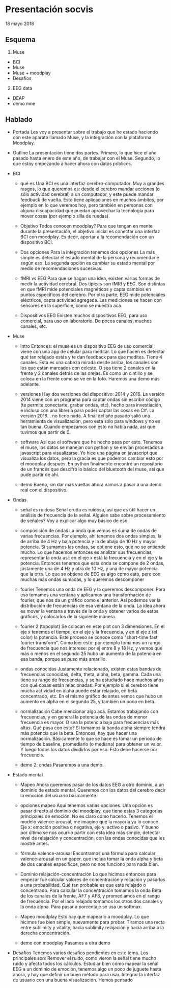 # Presentación socvis

18 mayo 2018

## Esquema

1. Muse
  * BCI
  * Muse
  * Muse + moodplay
  * Desafios
2. EEG data
  * DEAP
  * demo mne



## Hablado

* Portada
  Les voy a presentar sobre el trabajo que he estado haciendo con este aparato llamado Muse, y la integración con la plataforma Moodplay.

* Outline
  La presentación tiene dos partes. Primero, lo que hice el año pasado hasta enero de este año, de trabajar con el Muse. Segundo, lo que estoy empezando a hacer ahora con datos públicos.

* BCI
  - qué es
    Una BCI es una interfaz cerebro-computador. Muy a grandes rasgos, lo que queremos es: desde el cerebro mandar acciones (o sólo actividad cerebral) a un computador, y este puede mandar feedback de vuelta. Esto tiene aplicaciones en muchos ámbitos, por ejemplo en lo que veremos hoy, pero también en personas con alguna discapacidad que puedan aprovechar la tecnología para mover cosas (por ejemplo silla de ruedas).

  - Objetivo
    Todos conocen moodplay?
    Para que tengan en mente durante la presentación, el objetivo inicial es conectar una interfaz BCI con moodplay. Es decir, aportar a la recomendación con un dispositivo BCI.

  - Dos opciones
    Para la integración tenemos dos opciones
    La más simple es detectar el estado mental de la persona y recomendarle según eso. La segunda opción es cambiar su estado mental por medio de recomendaciones sucesivas.

  - fMRI vs EEG
    Para que se hagan una idea, existen varias formas de medir la actividad cerebral. Dos típicas son fMRI y EEG. Son distintas en que fMRI mide potenciales magnéticos y capta cambios en puntos específicos del cerebro. Por otra parte, EEG mide potenciales eléctricos, capta actividad agregada. Las mediciones se hacen con sensores en la superficie, como se muestra acá.

  - Dispositivos EEG
    Existen muchos dispositivos EEG, para uso comercial, para uso en laboratorio. De pocos canales, muchos canales, etc.

* Muse
  - intro
    Entonces: el muse es un dispositivo EEG de uso comercial, viene con una app de celular para meditar. Lo que hacen es detectar qué tan relajado estás y te dan feedback para que medites.
    Tiene 4 canales. Esta es una cabeza mirada desde arriba, los canales son los que están marcados con celeste. O sea tiene 2 canales en la frente y 2 canales detrás de las orejas.
    Es como un cintillo y se coloca en la frente como se ve en la foto. Haremos una demo más adelante.

  - versiones
    Hay dos versiones del dispositivo: 2014 y 2016. La versión 2014 viene con un programa para captar ondas sin escribir código (te permite conectarte, grabar ondas, etc), hecho para investiación, e incluso con una librería para poder captar las cosas en C#. La versión 2016... no tiene nada. A final del año pasado salió una herramienta de visualización, pero está sólo para windows y no es tan buena. Cuando empezamos con esto no había nada, así que tuvimos que partir de 0.

  - software
    Así que el software que he hecho pasa por esto. Tenemos el muse, los datos se manejan con python y se envían procesados a javascript para visualizarse.
    Yo hice una página en javascript que visualiza los datos, pero la gracia es que podemos cambiar esto por el moodplay después.
    En python finalmente encontré un repositorio de un francés que descifró lo básico del bluetooth del muse, así que pude partir de ahí.

  - demo
    Bueno, sin dar más vueltas ahora vamos a pasar a una demo real con el dispositivo.

* Ondas
  - señal es ruidosa
    Señal cruda es ruidosa, así que es útil hacer un análisis de frecuencia de la señal. Alguien sabe sobre procesamiento de señales? Voy a explicar algo muy básico de eso.

  - composición de ondas
    La onda que vemos es suma de ondas de varias frecuencias. Por ejemplo, ahí tenemos dos ondas simples, la de arriba de 4 Hz y baja potencia y la de abajo de 10 Hz y mayor potencia. Si sumamos las ondas, se obtiene esto, que no se entiende mucho. Lo que hacemos entonces es analizar sus frecuencias, representar la onda así: en el eje x está la frecuencia y en el eje y la potencia. Entonces tenemos que esta onda se compone de 2 ondas, justamente una de 4 Hz y otra de 10 Hz, y una de mayor potencia que la otra. Lo que se obtiene de EEG es algo como esto, pero con muchas más ondas sumadas, y lo queremos descomponer

  - fourier
    Tenemos una onda de EEG y la queremos descomponer. Para eso tomamos una ventana y aplicamos una transformación de fourier, que nos da un gráfico como el anterior. Así podemos ver la distribución de frecuencias de esa ventana de la onda.
    La idea ahora es mover la ventana a través de la onda y obtener varios de estos gráficos, y colocarlos de la siguiente manera.

  - fourier 2 (topoplot)
    Se colocan en este plot con 3 dimensiones. En el eje x tenemos el tiempo, en el eje y la frecuencia, y en el eje z (el color) la potencia. Este proceso se conoce como "short-time fast fourier transform". Cómo leer esto: por ejemplo tomamos un rango de frecuencia que nos interese: por ej entre 8 y 18 Hz, y vemos que más o menos en el segundo 25 hubo un aumento de la potencia en esa banda, porque se puso más amarillo.

  - ondas conocidas
    Justamente relacionado, existen estas bandas de frecuencias conocidas, delta, theta, alpha, beta, gamma. Cada una tiene su rango de frecuencias, y se ha estudiado hace muchos años con qué cosas están relacionadas. Por ejemplo si el cerebro tiene mucha actividad en alpha puede estar relajado, en beta concentrado, etc. En el mismo gráfico de antes vemos que hubo un aumento en alpha en el segundo 25, y también un poco en beta.

  - normalización
    Cabe mencionar algo acá. Estamos trabajando con frecuencias, y en general la potencia de las ondas de menor frecuencia es mayor. O sea la potencia baja para frecuencias más altas. Qué pasa con esto? Si tomamos la banda alpha siempre tendrá más potencia que la beta. Entonces, hay que hacer una normalización. Básicamente lo que se hace es tomar un periodo de tiempo de baseline, promediarlo (o mediana) para obtener un valor. Y luego todos los datos dividirlos por eso. Esto debe hacerse por frecuencia.

  - demo 2: ondas
    Pasaremos a una demo.

* Estado mental
  - Mapeo
    Ahora queremos pasar de los datos EEG a otro dominio, a un dominio de estado mental. Queremos con los datos del cerebro decir la emoción del usuario básicamente.

  - opciones mapeo
    Aquí tenemos varias opciones. Una opción es pasar directo al dominio del moodplay, que tiene estas 3 categorías principales de emoción. No es claro cómo hacerlo. Tenemos el modelo valence-arousal, me imagino que la mayoría ya lo conoce. Eje x: emoción positiva o negativa, eje y: activo o pasivo. Y bueno por último se nos ocurrió partir con esta idea más simple, detectar nivel de relajación y concentración, con las ondas conocidas que les mostré antes.

  - fórmula valence-arousal
    Encontramos una fórmula para calcular valence-arousal en un paper, que incluía tomar la onda alpha y beta de dos canales específicos, pero no nos funcionó para nada bien.

  - Dominio relajación-concentración
    Lo que hicimos entonces para empezar fue calcular valores de concentración y reljación y pasarlos a una probabilidad. Qué tan probable es que esté relajado o concentrado. Para calcular la concentración tomamos la onda Beta de los canales de la frente, AF7 y AF8, y promediamos en el rango de frecuencia. Por el lado relajado tomamos los otros dos canales y la onda alpha. Para pasar a porcentaje se usa un softmax.

  - Mapeo moodplay
    Esto hay que mapearlo a moodplay. Lo que hicimos fue bien simple, nuevamente para probar. Tiramos una recta entre sublimity y vitality, hacia sublimity relajación y hacia arriba a la derecha concentración.

  - demo con moodplay
    Pasamos a otra demo

* Desafíos
  Tenemos varios desafíos pendientes en este tema. Los principales son:
  Remover el ruido, como vieron la señal tiene mucho ruido y afecta todos los cálculos.
  Estudiar bien cómo mapear la señal EEG a un dominio de emoción, tenemos algo un poco de juguete hasta ahora, y hay que definir un buen método para usar.
  Integrar la interfaz de usuario con una buena visualización. Hemos pensado
